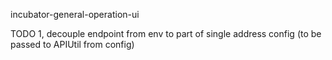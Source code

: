 incubator-general-operation-ui

TODO
1, decouple endpoint from env to part of single address config (to be passed to APIUtil from config)
